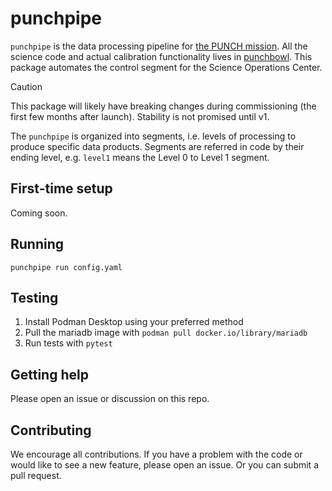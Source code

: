 # punchpipe

`punchpipe` is the data processing pipeline for [the PUNCH mission](https://punch.space.swri.edu/).
All the science code and actual calibration functionality lives in [punchbowl](https://github.com/punch-mission/punchbowl).
This package automates the control segment for the Science Operations Center.

> [!CAUTION]
> This package will likely have breaking changes during commissioning (the first few months after launch).
> Stability is not promised until v1.

The `punchpipe` is organized into segments, i.e. levels of processing to produce specific
data products. Segments are referred in code by their ending level,
e.g. `level1` means the Level 0 to Level 1 segment.

## First-time setup

Coming soon.

## Running

`punchpipe run config.yaml`

## Testing

1. Install Podman Desktop using your preferred method
2. Pull the mariadb image with `podman pull docker.io/library/mariadb`
3. Run tests with `pytest`

## Getting help

Please open an issue or discussion on this repo.

## Contributing

We encourage all contributions.
If you have a problem with the code or would like to see a new feature, please open an issue.
Or you can submit a pull request.
